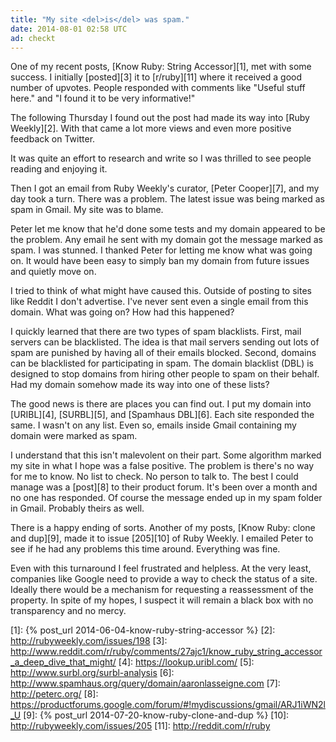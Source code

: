 ```yaml
---
title: "My site <del>is</del> was spam."
date: 2014-08-01 02:58 UTC
ad: checkt
---
```


One of my recent posts, [Know Ruby: String Accessor][1], met with some success.
I initially [posted][3] it to [r/ruby][11] where it received a good number of upvotes.
People responded with comments like "Useful stuff here." and "I found it to be very informative!"

The following Thursday I found out the post had made its way into [Ruby Weekly][2].
With that came a lot more views and even more positive feedback on Twitter.

It was quite an effort to research and write so I was thrilled to see people reading and enjoying it.

Then I got an email from Ruby Weekly's curator, [Peter Cooper][7], and my day took a turn.
There was a problem.
The latest issue was being marked as spam in Gmail.
My site was to blame.

<!--more-->

Peter let me know that he'd done some tests and my domain appeared to be the problem.
Any email he sent with my domain got the message marked as spam.
I was stunned.
I thanked Peter for letting me know what was going on.
It would have been easy to simply ban my domain from future issues and quietly move on.

I tried to think of what might have caused this.
Outside of posting to sites like Reddit I don't advertise.
I've never sent even a single email from this domain.
What was going on?
How had this happened?

I quickly learned that there are two types of spam blacklists.
First, mail servers can be blacklisted.
The idea is that mail servers sending out lots of spam are punished by having all of their emails blocked.
Second, domains can be blacklisted for participating in spam.
The domain blacklist (DBL) is designed to stop domains from hiring other people to spam on their behalf.
Had my domain somehow made its way into one of these lists?

The good news is there are places you can find out.
I put my domain into [URIBL][4], [SURBL][5], and [Spamhaus DBL][6].
Each site responded the same.
I wasn't on any list.
Even so, emails inside Gmail containing my domain were marked as spam.

I understand that this isn't malevolent on their part.
Some algorithm marked my site in what I hope was a false positive.
The problem is there's no way for me to know.
No list to check.
No person to talk to.
The best I could manage was a [post][8] to their product forum.
It's been over a month and no one has responded.
Of course the message ended up in my spam folder in Gmail.
Probably theirs as well.

There is a happy ending of sorts.
Another of my posts, [Know Ruby: clone and dup][9], made it to issue [205][10] of Ruby Weekly.
I emailed Peter to see if he had any problems this time around.
Everything was fine.

Even with this turnaround I feel frustrated and helpless.
At the very least, companies like Google need to provide a way to check the status of a site.
Ideally there would be a mechanism for requesting a reassessment of the property.
In spite of my hopes, I suspect it will remain a black box with no transparency and no mercy.

[1]: {% post_url 2014-06-04-know-ruby-string-accessor %}
[2]: http://rubyweekly.com/issues/198
[3]: http://www.reddit.com/r/ruby/comments/27ajc1/know_ruby_string_accessor_a_deep_dive_that_might/
[4]: https://lookup.uribl.com/
[5]: http://www.surbl.org/surbl-analysis
[6]: http://www.spamhaus.org/query/domain/aaronlasseigne.com
[7]: http://peterc.org/
[8]: https://productforums.google.com/forum/#!mydiscussions/gmail/ARJ1iWN2l_U
[9]: {% post_url 2014-07-20-know-ruby-clone-and-dup %}
[10]: http://rubyweekly.com/issues/205
[11]: http://reddit.com/r/ruby
